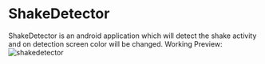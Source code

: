 # ShakeDetector
ShakeDetector is an android application which will detect the shake activity and on detection screen color will be changed.
Working Preview:
![shakedetector](https://user-images.githubusercontent.com/31741209/38913328-c598a762-42f7-11e8-9b34-74133c9de507.gif)
